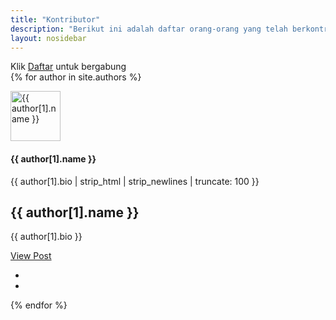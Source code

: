 ```yaml
---
title: "Kontributor"
description: "Berikut ini adalah daftar orang-orang yang telah berkontribusi di Administrasi.Net. Bergabung bersama kami"
layout: nosidebar
---
```


<div class="card border-0 shadow mb-4">Klik <a href='https://administrasi.net/admin'>Daftar</a> untuk bergabung</div>
<div class="row">
    {% for author in site.authors %}
    <div class="col-xs-12 col-sm-6 col-md-4">
        <div class="image-flip" ontouchstart="this.classList.toggle('hover');">
            <div class="mainflip">
                <div class="frontside">
                    <div class="card">
                        <div class="card-body text-center">
                            <p><img alt="{{ author[1].name }}" src="{{site.url}}{{ author[1].avatar }}" class="rounded-circle" height="80" width="80"></p>
                            <h4 class="card-title"> {{ author[1].name }}</h4>
                            <p class="card-text">{{ author[1].bio | strip_html | strip_newlines | truncate: 100 }}</p>
                            <a href="#" class="btn btn-primary btn-sm"><i class="fa fa-plus"></i></a>
                        </div>
                    </div>
                </div>
                <div class="backside">
                    <div class="card">
                        <div class="card-body text-center mt-4">
                            <h2 class="card-title"> {{ author[1].name }}</h2>
                            <p class="card-text">{{ author[1].bio }}</p>
                             <a href="{{site.url}}/kontributor/{{ author[1].slug }}">View Post</a>
                            <ul class="list-inline">
                                <li class="list-inline-item">
                                    <a class="social-icon text-xs-center" target="_blank" href="https://www.facebook.com/{{ author[1].facebook }}">
                                        <i class="fa fa-facebook"></i>
                                    </a>
                                </li>
                                <li class="list-inline-item">
                                    <a class="social-icon text-xs-center" target="_blank" href="https://twitter.com/{{ author[1].twitter }}">
                                        <i class="fa fa-twitter"></i>
                                    </a>
                                </li>
                            </ul>
                        </div>
                    </div>
                </div>
            </div>
        </div>
    </div>
    {% endfor %}
</div>
